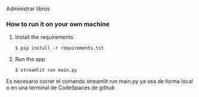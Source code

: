 Administrar libros

### How to run it on your own machine

1. Install the requirements

   ```
   $ pip install -r requirements.txt
   ```

2. Run the app

   ```
   $ streamlit run main.py
   ```
Es necesario correr el comando streamlit run main.py ya sea de forma local o en una terminal de CodeSpaces de github
